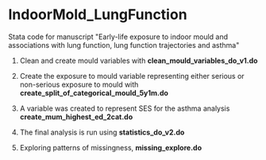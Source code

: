 # IndoorMold_LungFunction

Stata code for manuscript "Early-life exposure to indoor mould and associations with lung function, lung function trajectories and asthma"

1.  Clean and create mould variables with **clean_mould_variables_do_v1.do**

2.  Create the exposure to mould variable representing either serious or non-serious exposure to mould with **create_split_of_categorical_mould_5y1m.do**

3.  A variable was created to represent SES for the asthma analysis **create_mum_highest_ed_2cat.do**

4.  The final analysis is run using **statistics_do_v2.do**

5.  Exploring patterns of missingness, **missing_explore.do**
